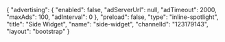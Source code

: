 {
    "advertising": {
        "enabled": false,
        "adServerUrl": null,
        "adTimeout": 2000,
        "maxAds": 100,
        "adInterval": 0
    },
    "preload": false,
    "type": "inline-spotlight",
    "title": "Side Widget",
    "name": "side-widget",
    "channelId": "123179143",
    "layout": "bootstrap"
}